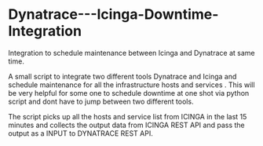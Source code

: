 # Dynatrace---Icinga-Downtime-Integration
Integration to schedule maintenance between Icinga and Dynatrace at same time.

A small script to integrate two different tools Dynatrace and Icinga and schedule maintenance for all the infrastructure hosts and services . This will be very helpful for some one to schedule downtime at one shot via python script and dont have to jump between two different tools.

The script picks up all the hosts and service list from ICINGA in the last 15 minutes and collects the output data from ICINGA REST API and pass the output as a INPUT to DYNATRACE REST API.
